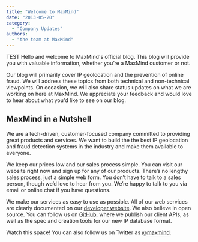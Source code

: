 ```yaml
---
title: "Welcome to MaxMind"
date: "2013-05-20"
category:
  - "Company Updates"
authors:
  - "the team at MaxMind"
---
```


TEST Hello and welcome to MaxMind's official blog. This blog will provide you with
valuable information, whether you’re a MaxMind customer or not.

Our blog will primarily cover IP geolocation and the prevention of online fraud.
We will address these topics from both technical and non-technical viewpoints.
On occasion, we will also share status updates on what we are working on here at
MaxMind. We appreciate your feedback and would love to hear about what you'd
like to see on our blog.

## MaxMind in a Nutshell

We are a tech-driven, customer-focused company committed to providing great
products and services. We want to build the the best IP geolocation and fraud
detection systems in the industry and make them available to everyone.

We keep our prices low and our sales process simple. You can visit our website
right now and sign up for any of our products. There’s no lengthy sales process,
just a simple web form. You don’t have to talk to a sales person, though we’d
love to hear from you. We’re happy to talk to you via email or online chat if
you have questions.

We make our services as easy to use as possible. All of our web services are
clearly documented on our [developer website](https://dev.maxmind.com). We also
believe in open source. You can follow us on
[GitHub](https://github.com/maxmind/), where we publish our client APIs, as well
as the spec and creation tools for our new IP database format.

Watch this space! You can also follow us on Twitter as
[@maxmind](https://twitter.com/maxmind).
